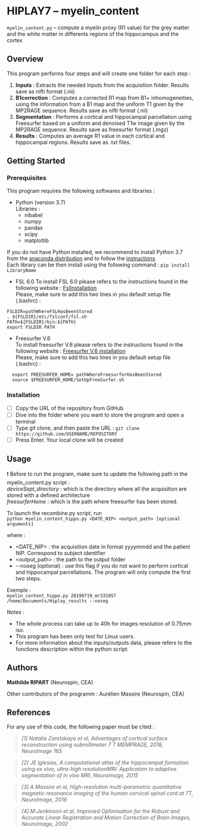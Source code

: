# HIPLAY7 –  myelin_content

 `myelin_content.py`  – compute a myelin proxy (R1 value) for the grey matter and the white matter in differents regions of the hippocampus and the cortex 

## Overview
This program performs four steps and will create one folder for each step :
 1. **Inputs** : Extracts the needed inputs from the acquisition folder. Results save as nifti format (.nii)
 2. **B1correction** : Computes a corrected R1 map from B1+ inhomogeneities, using the information from a B1 map and the uniform T1 given by the MP2RAGE sequence. Results save as nifti format (.nii)
 3. **Segmentation** : Performs a cortical and hippocampal parcellation using Freesurfer based on a uniform and denoised T1w image given by the MP2RAGE sequence. Results save as freesurfer format (.mgz)
 4. **Results** : Computes an average R1 value in each cortical and hippocampal regions. Results save as .txt files. 
  
## Getting Started

### Prerequisites

This program requires the following softwares and libraries : 
- Python (version 3.7)\
Libraries :
   - nibabel
   - numpy
   - pandas
   - scipy
   - matplotlib

If you do not have Python installed, we recommend to install Python 3.7 from the [anaconda distribution](https://www.anaconda.com/distribution/#linux) and to follow the [instructions](https://docs.anaconda.com/anaconda/install/linux/)\
Each library can be then install using the following command : `pip install LibraryName`

- FSL 6.0
To install FSL 6.0 please refers to the instructions found in the following website : [FslInstallation](https://fsl.fmrib.ox.ac.uk/fsl/fslwiki/FslInstallation/Linux)\
Please, make sure to add this two lines in you default setup file (.bashrc) : 
```
FSLDIR=pathWhereFSLHasBeenStored
. ${FSLDIR}/etc/fslconf/fsl.sh
PATH=${FSLDIR}/bin:${PATH}
export FSLDIR PATH
```

- Freesurfer V.6\
To install freesurfer V.6 please refers to the instructions found in the following website : [Freesurfer V.6 installation](https://surfer.nmr.mgh.harvard.edu/fswiki/DownloadAndInstall)\
Please, make sure to add this two lines in you default setup file (.bashrc) : 
```
  export FREESURFER_HOME= pathWhereFreesurferHasBeenStored
  source $FREESURFER_HOME/SetUpFreeSurfer.sh
```

### Installation
- [ ] Copy the URL of the repository from GitHub
- [ ] Dive into the folder where you want to store the program and open a terminal
- [ ] Type git clone, and then paste the URL : `git clone https://github.com/USERNAME/REPOSITORY`
- [ ] Press Enter. Your local clone will be created

## Usage
 :heavy_exclamation_mark: Before to run the program, make sure to update the following path in the myelin_content.py script : \
*deviceSept_directory* : which is the directory where all the acquisition are stored with a defined architecture\
*freesurferHome* : which is the path where freesurfer has been stored.

To launch the recombine.py script, run \
`python myelin_content_hippo.py <DATE_NIP> <output_path> [optional arguments]`

where : 
  - <DATE_NIP> : the acquisition date in format yyyymmdd and the patient NIP. Correspond to subject identifier
  - <output_path> : the path to the output folder
  - --noseg (optional) : use this flag if you do not want to perform cortical and hippocampal parcellations. The program will only compute the first two steps. 

Exemple :\
`myelin_content_hippo.py 20190719_mr331057 /home/Documents/Hiplay_results --noseg` 

Notes : 
- The whole process can take up to 40h for images resolution of 0.75mm iso.
- This program has been only test for Linux users.
- For more information about the inputs/outputs data, please refers to the functions description within the python script.

## Authors

**Mathilde RIPART** (Neurospin, CEA)

Other contributors of the programm :  Aurélien Massire (Neurospin, CEA)

## References 
For any use of this code, the following paper must be cited :
> *[1] Natalia Zaretskaya et al, Advantages of cortical surface reconstruction using submillimeter 7 T MEMPRAGE, 2018, NeuroImage 165*

> *[2] JE Iglesias, A computational atlas of the hippocampal formation using ex vivo, ultra-high resolutionMRI: Application to adaptive segmentation of in vivo MRI, Neuroimage, 2015*

> *[3] A.Massire et al, High-resolution multi-parametric quantitative magnetic resonance imaging of the human cervical spinal cord at 7T, NeuroImage, 2016*

> *[4] M.Jenkinson et al, Improved Optimisation for the Robust and Accurate Linear Registration and Motion Correction of Brain Images, NeuroImage, 2002* 
